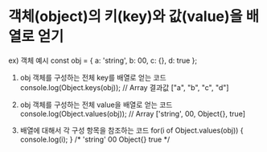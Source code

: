 # 객체(object)의 키(key)와 값(value)을 배열로 얻기

ex) 객체 예시
const obj = {
  a: 'string',
  b: 00,
  c: {},
  d: true
};

1. obj 객체를 구성하는 전체 key를 배열로 얻는 코드
console.log(Object.keys(obj));
// Array 결과값 ["a", "b", "c", "d"]

2. obj 객체를 구성하는 전체 value을 배열로 얻는 코드
console.log(Object.values(obj)); 
// Array ['string', 00, Object{}, true]

3. 배열에 대해서 각 구성 항목을 참조하는 코드
for(i of Object.values(obj)) {
    console.log(i);
}
/* 
'string'
00
Object{}
true
*/